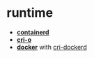 # runtime

* __[containerd](https://github.com/containerd/containerd)__
* __[cri-o](https://github.com/cri-o/cri-o)__
* __[docker](https://github.com/moby/moby)__ with [cri-dockerd](https://github.com/Mirantis/cri-dockerd)
